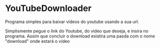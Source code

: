 # YouTubeDownloader
Programa simples para baixar vídeos do youtube usando a sua url.

Simplismente pegue o link do Youtube, do video que deseja, e insira no programa.
Assim que concluir o download existira uma pasda com o nome "download" onde estará o video
